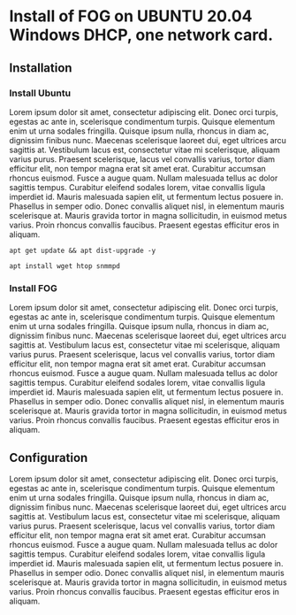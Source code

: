 # Install of FOG on UBUNTU 20.04 Windows DHCP, one network card.
## Installation
### Install Ubuntu
Lorem ipsum dolor sit amet, consectetur adipiscing elit. Donec orci turpis, egestas ac ante in, scelerisque condimentum turpis. Quisque elementum enim ut urna sodales fringilla. Quisque ipsum nulla, rhoncus in diam ac, dignissim finibus nunc. Maecenas scelerisque laoreet dui, eget ultrices arcu sagittis at. Vestibulum lacus est, consectetur vitae mi scelerisque, aliquam varius purus. Praesent scelerisque, lacus vel convallis varius, tortor diam efficitur elit, non tempor magna erat sit amet erat. Curabitur accumsan rhoncus euismod. Fusce a augue quam. Nullam malesuada tellus ac dolor sagittis tempus. Curabitur eleifend sodales lorem, vitae convallis ligula imperdiet id. Mauris malesuada sapien elit, ut fermentum lectus posuere in. Phasellus in semper odio.
Donec convallis aliquet nisl, in elementum mauris scelerisque at. Mauris gravida tortor in magna sollicitudin, in euismod metus varius. Proin rhoncus convallis faucibus. Praesent egestas efficitur eros in aliquam.

``` {.bash}
apt get update && apt dist-upgrade -y
```
``` {.bash}
apt install wget htop snmmpd
```

### Install FOG
Lorem ipsum dolor sit amet, consectetur adipiscing elit. Donec orci turpis, egestas ac ante in, scelerisque condimentum turpis. Quisque elementum enim ut urna sodales fringilla. Quisque ipsum nulla, rhoncus in diam ac, dignissim finibus nunc. Maecenas scelerisque laoreet dui, eget ultrices arcu sagittis at. Vestibulum lacus est, consectetur vitae mi scelerisque, aliquam varius purus. Praesent scelerisque, lacus vel
convallis varius, tortor diam efficitur elit, non tempor magna erat sit amet erat. Curabitur accumsan rhoncus euismod. Fusce a augue quam. Nullam malesuada tellus ac dolor sagittis tempus. Curabitur eleifend sodales lorem, vitae convallis ligula imperdiet id. Mauris malesuada sapien elit, ut fermentum lectus posuere in. Phasellus in semper odio. Donec convallis aliquet nisl, in elementum mauris scelerisque at. Mauris gravida tortor in magna sollicitudin, in euismod metus varius. Proin rhoncus convallis faucibus. Praesent egestas efficitur eros in aliquam.
  
## Configuration
Lorem ipsum dolor sit amet, consectetur adipiscing elit. Donec orci turpis, egestas ac ante in, scelerisque condimentum turpis. Quisque elementum enim ut urna sodales fringilla. Quisque ipsum nulla, rhoncus in diam ac, dignissim finibus nunc. Maecenas scelerisque laoreet dui, eget ultrices arcu sagittis at. Vestibulum lacus est, consectetur vitae mi scelerisque, aliquam varius purus. Praesent scelerisque, lacus vel
convallis varius, tortor diam efficitur elit, non tempor magna erat sit amet erat. Curabitur accumsan rhoncus euismod. Fusce a augue quam. Nullam malesuada tellus ac dolor sagittis tempus. Curabitur eleifend sodales lorem, vitae convallis ligula imperdiet id. Mauris malesuada sapien elit, ut fermentum lectus posuere in. Phasellus in semper odio. Donec convallis aliquet nisl, in elementum mauris scelerisque at. Mauris gravida tortor in magna sollicitudin, in euismod metus varius. Proin rhoncus convallis faucibus. Praesent egestas efficitur eros in aliquam.

